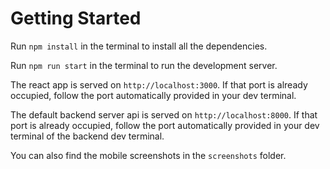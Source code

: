 # Getting Started

Run `npm install` in the terminal to install all the dependencies.

Run `npm run start` in the terminal to run the development server.

The react app is served on `http://localhost:3000`. If that port is already occupied, follow the port automatically provided in your dev terminal.

The default backend server api is served on `http://localhost:8000`. If that port is already occupied, follow the port automatically provided in your dev terminal of the backend dev terminal.

You can also find the mobile screenshots in the `screenshots` folder.
